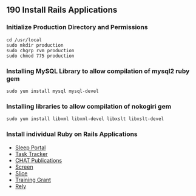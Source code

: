 ## 190 Install Rails Applications


### Initialize Production Directory and Permissions

```console
cd /usr/local
sudo mkdir production
sudo chgrp rvm production
sudo chmod 775 production
```

### Installing MySQL Library to allow compilation of mysql2 ruby gem

```console
sudo yum install mysql mysql-devel
```

### Installing libraries to allow compilation of nokogiri gem

```console
sudo yum install libxml libxml-devel libxslt libxslt-devel
```

### Install individual Ruby on Rails Applications

* [Sleep Portal](https://github.com/sleepepi/sleepepi/tree/master/rails-applications/410-install-sleep-portal.rdoc)
* [Task Tracker](https://github.com/sleepepi/sleepepi/tree/master/rails-applications/420-install-task-tracker.rdoc)
* [CHAT Publications](https://github.com/sleepepi/sleepepi/tree/master/rails-applications/430-install-chat-publications.rdoc)
* [Screen](https://github.com/sleepepi/sleepepi/tree/master/rails-applications/440-install-screen.rdoc)
* [Slice](https://github.com/sleepepi/sleepepi/tree/master/rails-applications/450-install-slice.rdoc)
* [Training Grant](https://github.com/sleepepi/sleepepi/tree/master/rails-applications/460-install-training-grant.rdoc)
* [Rely](https://github.com/sleepepi/sleepepi/tree/master/rails-applications/470-install-rely.rdoc)
